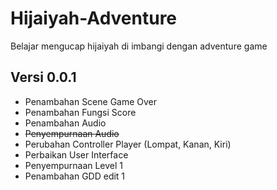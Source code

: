 # Hijaiyah-Adventure
Belajar mengucap hijaiyah  di imbangi dengan adventure game

## Versi 0.0.1
- Penambahan Scene Game Over
- Penambahan Fungsi Score
- Penambahan Audio
- ~~Penyempurnaan Audio~~
- Perubahan Controller Player (Lompat, Kanan, Kiri)
- Perbaikan User Interface
- Penyempurnaan Level 1
- Penambahan GDD edit 1
